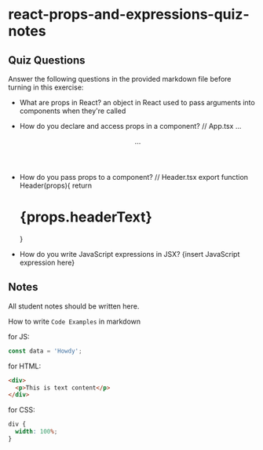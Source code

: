 # react-props-and-expressions-quiz-notes

## Quiz Questions

Answer the following questions in the provided markdown file before turning in this exercise:

- What are props in React?
  an object in React used to pass arguments into components when they're called

- How do you declare and access props in a component?
  // App.tsx
  ... <Header headerText="React Props Text"/> ...

- How do you pass props to a component?
  // Header.tsx
  export function Header(props){
  return <h1>{props.headerText}</h1>
  }

- How do you write JavaScript expressions in JSX?
  {insert JavaScript expression here}

## Notes

All student notes should be written here.

How to write `Code Examples` in markdown

for JS:

```javascript
const data = 'Howdy';
```

for HTML:

```html
<div>
  <p>This is text content</p>
</div>
```

for CSS:

```css
div {
  width: 100%;
}
```
